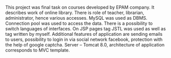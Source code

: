 This project was final task on courses developed by EPAM company.
It describes work of online library. There is role of teacher, librarian, administrator, hence various accesses.
MySQL was used as DBMS. Connection pool was used to access the data. There is a possibility to switch languages of interfaces. On  JSP pages tag JSTL was used as well as tag written by myself. 
Additional features of application are sending emails to users, possibility to login in via social network facebook, protection with the help of google captcha.
Server – Tomcat 8.0, architecture of application corresponds to  MVC template.
